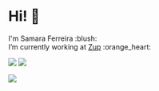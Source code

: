 # Hi! 👋

<p>
I'm Samara Ferreira :blush:
<br>
I’m currently working at <a href="https://www.zup.com.br/">Zup</a> :orange_heart:
</p>

<p>
<a href="https://www.linkedin.com/in/samarafer"><img src="https://img.shields.io/badge/linkedin-0077B5.svg?style=for-the-badge&logo=linkedin&logoColor=white"></a>
<a href="mailto:ferreirasamara.sf@gmail.com"><img src="https://img.shields.io/badge/e‑mail-D14836.svg?style=for-the-badge&logo=GMail&logoColor=white"></a>
</p>
<img align="center" src="https://github-readme-stats.vercel.app/api/top-langs/?username=samaraferreira&layout=compact&langs_count=5&theme=dracula" />
<!--  
<h4>🚀 Skills</h4>
<ul>
    <li> HTML5 | CSS3 </li>
    <li> JavaScript | TypeScript | Java</li>
    <li> ReactJS | Node.js</li>
    <br>
    <img align="center" src="https://github-readme-stats.vercel.app/api/top-langs/?username=samaraferreira&show_icons=true&layout=compact" />
</ul>
-->
